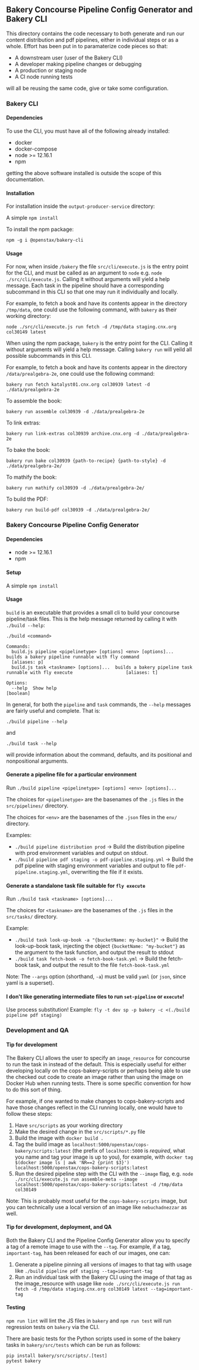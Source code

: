 ## Bakery Concourse Pipeline Config Generator and Bakery CLI

This directory contains the code necessary to both generate and run our content distribution and pdf pipelines, either in individual steps or as a whole. Effort has been put in to paramaterize code pieces so that:
- A downstream user (user of the Bakery CLI)
- A developer making pipeline changes or debugging
- A production or staging node
- A CI node running tests

will all be reusing the same code, give or take some configuration.

### Bakery CLI

#### Dependencies
To use the CLI, you must have all of the following already installed:
- docker
- docker-compose
- node >= 12.16.1
- npm

getting the above software installed is outside the scope of this documentation.

#### Installation
For installation inside the `output-producer-service` directory: 

A simple `npm install`

To install the npm package:

`npm -g i @openstax/bakery-cli`

#### Usage
For now, when inside `/bakery` the file `src/cli/execute.js` is the entry point for the CLI, and must be called as an argument to `node` e.g. `node ./src/cli/execute.js`. Calling it without arguments will yield a help message. Each task in the pipeline should have a corresponding subcommand in this CLI so that one may run it individually and locally.

For example, to fetch a book and have its contents appear in the directory `/tmp/data`, one could use the following command, with `bakery` as their working directory:

`node ./src/cli/execute.js run fetch -d /tmp/data staging.cnx.org col30149 latest`

When using the npm package, `bakery` is the entry point for the CLI. Calling it without arguments will yield a help message. 
Calling `bakery run` will yeild all possible subcommands in this CLI. 

For example, to fetch a book and have its contents appear in the directory `/data/prealgebra-2e`, one could use the following command:

`bakery run fetch katalyst01.cnx.org col30939 latest -d ./data/prealgebra-2e`

To assemble the book: 

`bakery run assemble col30939 -d ./data/prealgebra-2e`

To link extras: 

`bakery run link-extras col30939 archive.cnx.org -d ./data/prealgebra-2e`

To bake the book: 

`bakery run bake col30939 {path-to-recipe} {path-to-style} -d ./data/prealgebra-2e/`

To mathify the book: 

`bakery run mathify col30939 -d ./data/prealgebra-2e/`

To build the PDF: 

`bakery run build-pdf col30939 -d ./data/prealgebra-2e/`

### Bakery Concourse Pipeline Config Generator

#### Dependencies
- node >= 12.16.1
- npm

#### Setup
A simple `npm install`

#### Usage
`build` is an executable that provides a small cli to build your concourse pipeline/task files. This is the help message returned by calling it with `./build --help`:
```
./build <command>

Commands:
  build.js pipeline <pipelinetype> [options] <env> [options]...  builds a bakery pipeline runnable with fly command
  [aliases: p]
  build.js task <taskname> [options]...  builds a bakery pipeline task runnable with fly execute                    [aliases: t]

Options:
  --help  Show help                                                                                  [boolean]
```

In general, for both the `pipeline` and `task` commands, the `--help` messages are fairly useful and complete. That is:

`./build pipeline --help`

and

`./build task --help`

will provide information about the command, defaults, and its positional and nonpositional arguments.

#### Generate a pipeline file for a particular environment
Run `./build pipeline <pipelinetype> [options] <env> [options]...`

The choices for `<pipelinetype>` are the basenames of the `.js` files in the `src/pipelines/` directory.

The choices for `<env>` are the basenames of the `.json` files in the `env/` directory.

Examples:
- `./build pipeline distribution prod` -> Build the distribution pipeline with prod environment variables and output on stdout.
- `./build pipeline pdf staging -o pdf-pipeline.staging.yml` -> Build the pdf pipeline with staging environment variables and output to file `pdf-pipeline.staging.yml`, overwriting the file if it exists.

#### Generate a standalone task file suitable for `fly execute`
Run `./build task <taskname> [options]...`

The choices for `<taskname>` are the basenames of the `.js` files in the `src/tasks/` directory.

Example:
- `./build task look-up-book -a "{bucketName: my-bucket}"` -> Build the look-up-book task, injecting the object `{bucketName: "my-bucket"}` as the argument to the task function, and output the result to stdout
- `./build task fetch-book -o fetch-book-task.yml` -> Build the fetch-book task, and output the result to the file `fetch-book-task.yml`

Note: The `--args` option (shorthand, `-a`) must be valid `yaml` (or `json`, since yaml is a superset).

#### I don't like generating intermediate files to run `set-pipeline` or `execute`!
Use process substitution!
Example: `fly -t dev sp -p bakery -c <(./build pipeline pdf staging)`

### Development and QA

#### Tip for development

The Bakery CLI allows the user to specify an `image_resource` for concourse to run the task in instead of the default. This is especially useful for either developing locally on the cops-bakery-scripts or perhaps being able to use the checked out code to create an image rather than using the image on Docker Hub when running tests. There is some specific convention for how to do this sort of thing.

For example, if one wanted to make changes to cops-bakery-scripts and have those changes reflect in the CLI running locally, one would have to follow these steps:
1. Have `src/scripts` as your working directory
2. Make the desired change in the `src/scripts/*.py` file
3. Build the image with `docker build .`
4. Tag the build image as `localhost:5000/openstax/cops-bakery/scripts:latest` (the prefix of `localhost:5000` is *required*, what you name and tag your image is up to you), for example, with `docker tag $(docker image ls | awk 'NR==2 {print $3}') localhost:5000/openstax/cops-bakery-scripts:latest`
5. Run the desired pipeline step with the CLI with the `--image` flag, e.g. `node ./src/cli/execute.js run assemble-meta --image localhost:5000/openstax/cops-bakery-scripts:latest -d /tmp/data col30149`

Note: This is probably most useful for the `cops-bakery-scripts` image, but you can technically use a local version of an image like `nebuchadnezzar` as well.

#### Tip for development, deployment, and QA

Both the Bakery CLI and the Pipeline Config Generator allow you to specify a tag of a remote image to use with the `--tag`. For example, if a tag, `important-tag`, has been released for each of our images, one can:
1. Generate a pipeline pinning all versions of images to that tag with usage like `./build pipeline pdf staging --tag=important-tag`
2. Run an individual task with the Bakery CLI using the image of that tag as the image_resource with usage like `node ./src/cli/execute.js run fetch -d /tmp/data staging.cnx.org col30149 latest --tag=important-tag`

#### Testing
`npm run lint` will lint the JS files in `bakery` and `npm run test` will run regression tests on `bakery` via the CLI.

There are basic tests for the Python scripts used in some of the bakery tasks in `bakery/src/tests` which can be run as follows:

```
pip install bakery/src/scripts/.[test]
pytest bakery
```
